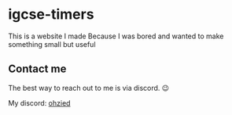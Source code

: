 # igcse-timers

This is a website I made Because I was bored and wanted to make something small but useful

## Contact me
The best way to reach out to me is via discord. 😉

My discord: [ohzied](https://discordapp.com/users/484808856128585750)
